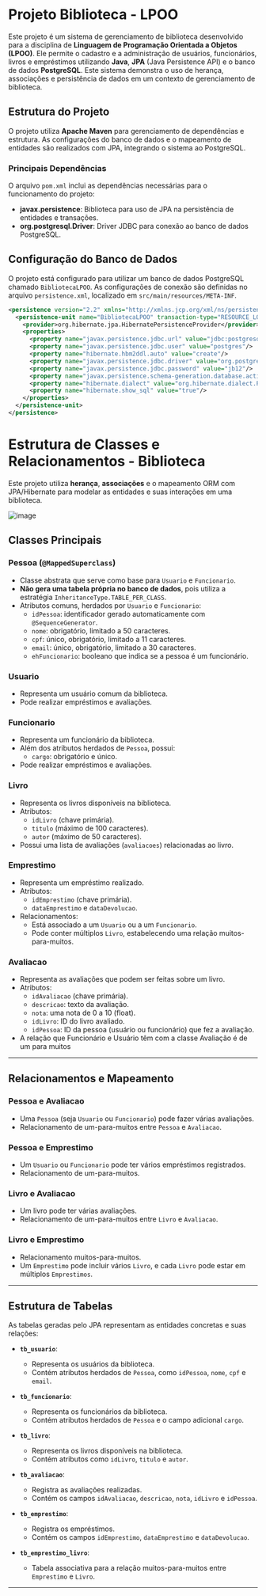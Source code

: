 # Projeto Biblioteca - LPOO

Este projeto é um sistema de gerenciamento de biblioteca desenvolvido para a disciplina de **Linguagem de Programação Orientada a Objetos (LPOO)**. Ele permite o cadastro e a administração de usuários, funcionários, livros e empréstimos utilizando **Java**, **JPA** (Java Persistence API) e o banco de dados **PostgreSQL**. Este sistema demonstra o uso de herança, associações e persistência de dados em um contexto de gerenciamento de biblioteca.

## Estrutura do Projeto

O projeto utiliza **Apache Maven** para gerenciamento de dependências e estrutura. As configurações do banco de dados e o mapeamento de entidades são realizados com JPA, integrando o sistema ao PostgreSQL.

### Principais Dependências

O arquivo `pom.xml` inclui as dependências necessárias para o funcionamento do projeto:

- **javax.persistence**: Biblioteca para uso de JPA na persistência de entidades e transações.
- **org.postgresql.Driver**: Driver JDBC para conexão ao banco de dados PostgreSQL.

## Configuração do Banco de Dados

O projeto está configurado para utilizar um banco de dados PostgreSQL chamado `BibliotecaLPOO`. As configurações de conexão são definidas no arquivo `persistence.xml`, localizado em `src/main/resources/META-INF`.

```xml
<persistence version="2.2" xmlns="http://xmlns.jcp.org/xml/ns/persistence" xmlns:xsi="http://www.w3.org/2001/XMLSchema-instance" xsi:schemaLocation="http://xmlns.jcp.org/xml/ns/persistence           http://xmlns.jcp.org/xml/ns/persistence/persistence_2_2.xsd">
  <persistence-unit name="BibliotecaLPOO" transaction-type="RESOURCE_LOCAL">
    <provider>org.hibernate.jpa.HibernatePersistenceProvider</provider>
    <properties>
      <property name="javax.persistence.jdbc.url" value="jdbc:postgresql://localhost:5432/ProjetoLPOOE1_JoaoArthur"/>
      <property name="javax.persistence.jdbc.user" value="postgres"/>
      <property name="hibernate.hbm2ddl.auto" value="create"/>
      <property name="javax.persistence.jdbc.driver" value="org.postgresql.Driver"/>
      <property name="javax.persistence.jdbc.password" value="jb12"/>
      <property name="javax.persistence.schema-generation.database.action" value="drop-and-create"/>
      <property name="hibernate.dialect" value="org.hibernate.dialect.PostgreSQLDialect"/>
      <property name="hibernate.show_sql" value="true"/>
    </properties>
  </persistence-unit>
</persistence>
```

# Estrutura de Classes e Relacionamentos - Biblioteca

Este projeto utiliza **herança**, **associações** e o mapeamento ORM com JPA/Hibernate para modelar as entidades e suas interações em uma biblioteca.

![image](https://github.com/user-attachments/assets/43230b93-e437-4b1b-9fe4-55e5eb626559)

## Classes Principais

### **Pessoa** (`@MappedSuperclass`)
- Classe abstrata que serve como base para `Usuario` e `Funcionario`.
- **Não gera uma tabela própria no banco de dados**, pois utiliza a estratégia `InheritanceType.TABLE_PER_CLASS`. 
- Atributos comuns, herdados por `Usuario` e `Funcionario`:
  - `idPessoa`: identificador gerado automaticamente com `@SequenceGenerator`.
  - `nome`: obrigatório, limitado a 50 caracteres.
  - `cpf`: único, obrigatório, limitado a 11 caracteres.
  - `email`: único, obrigatório, limitado a 30 caracteres.
  - `ehFuncionario`: booleano que indica se a pessoa é um funcionário.

### **Usuario**
- Representa um usuário comum da biblioteca.
- Pode realizar empréstimos e avaliações.

### **Funcionario**
- Representa um funcionário da biblioteca.
- Além dos atributos herdados de `Pessoa`, possui:
  - `cargo`: obrigatório e único.
- Pode realizar empréstimos e avaliações.

### **Livro**
- Representa os livros disponíveis na biblioteca.
- Atributos:
  - `idLivro` (chave primária).
  - `titulo` (máximo de 100 caracteres).
  - `autor` (máximo de 50 caracteres).
- Possui uma lista de avaliações (`avaliacoes`) relacionadas ao livro.

### **Emprestimo**
- Representa um empréstimo realizado.
- Atributos:
  - `idEmprestimo` (chave primária).
  - `dataEmprestimo` e `dataDevolucao`.
- Relacionamentos:
  - Está associado a um `Usuario` ou a um `Funcionario`.
  - Pode conter múltiplos `Livro`, estabelecendo uma relação muitos-para-muitos.

### **Avaliacao**
- Representa as avaliações que podem ser feitas sobre um livro.
- Atributos:
  - `idAvaliacao` (chave primária).
  - `descricao`: texto da avaliação.
  - `nota`: uma nota de 0 a 10 (float).
  - `idLivro`: ID do livro avaliado.
  - `idPessoa`: ID da pessoa (usuário ou funcionário) que fez a avaliação.
- A relação que Funcionário e Usuário têm com a classe Avaliação é de um para muitos

---

## Relacionamentos e Mapeamento

### **Pessoa e Avaliacao**
- Uma `Pessoa` (seja `Usuario` ou `Funcionario`) pode fazer várias avaliações.
- Relacionamento de um-para-muitos entre `Pessoa` e `Avaliacao`.

### **Pessoa e Emprestimo**
- Um `Usuario` ou `Funcionario` pode ter vários empréstimos registrados.
- Relacionamento de um-para-muitos.

### **Livro e Avaliacao**
- Um livro pode ter várias avaliações.
- Relacionamento de um-para-muitos entre `Livro` e `Avaliacao`.

### **Livro e Emprestimo**
- Relacionamento muitos-para-muitos.
- Um `Emprestimo` pode incluir vários `Livro`, e cada `Livro` pode estar em múltiplos `Emprestimos`.

---

## Estrutura de Tabelas

As tabelas geradas pelo JPA representam as entidades concretas e suas relações:

- **`tb_usuario`**:
  - Representa os usuários da biblioteca.
  - Contém atributos herdados de `Pessoa`, como `idPessoa`, `nome`, `cpf` e `email`.

- **`tb_funcionario`**:
  - Representa os funcionários da biblioteca.
  - Contém atributos herdados de `Pessoa` e o campo adicional `cargo`.

- **`tb_livro`**:
  - Representa os livros disponíveis na biblioteca.
  - Contém atributos como `idLivro`, `titulo` e `autor`.

- **`tb_avaliacao`**:
  - Registra as avaliações realizadas.
  - Contém os campos `idAvaliacao`, `descricao`, `nota`, `idLivro` e `idPessoa`.

- **`tb_emprestimo`**:
  - Registra os empréstimos.
  - Contém os campos `idEmprestimo`, `dataEmprestimo` e `dataDevolucao`.

- **`tb_emprestimo_livro`**:
  - Tabela associativa para a relação muitos-para-muitos entre `Emprestimo` e `Livro`.

---
